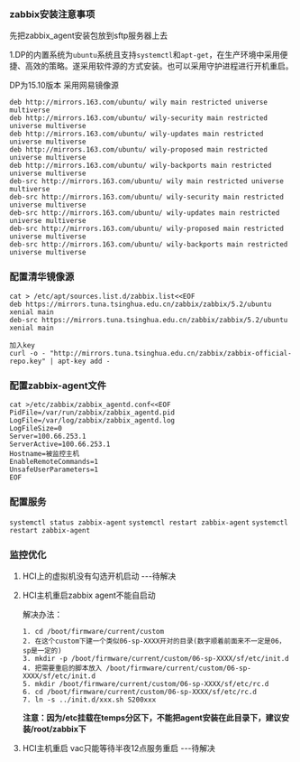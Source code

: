 ### zabbix安装注意事项

先把zabbix_agent安装包放到sftp服务器上去

1.DP的内置系统为`ubuntu`系统且支持`systemctl`和`apt-get`，在生产环境中采用便捷、高效的策略。遂采用软件源的方式安装。也可以采用守护进程进行开机重启。

DP为15.10版本
采用网易镜像源

```shell
deb http://mirrors.163.com/ubuntu/ wily main restricted universe multiverse
deb http://mirrors.163.com/ubuntu/ wily-security main restricted universe multiverse
deb http://mirrors.163.com/ubuntu/ wily-updates main restricted universe multiverse
deb http://mirrors.163.com/ubuntu/ wily-proposed main restricted universe multiverse
deb http://mirrors.163.com/ubuntu/ wily-backports main restricted universe multiverse
deb-src http://mirrors.163.com/ubuntu/ wily main restricted universe multiverse
deb-src http://mirrors.163.com/ubuntu/ wily-security main restricted universe multiverse
deb-src http://mirrors.163.com/ubuntu/ wily-updates main restricted universe multiverse
deb-src http://mirrors.163.com/ubuntu/ wily-proposed main restricted universe multiverse
deb-src http://mirrors.163.com/ubuntu/ wily-backports main restricted universe multiverse
```
### **配置清华镜像源**
```shell
cat > /etc/apt/sources.list.d/zabbix.list<<EOF
deb https://mirrors.tuna.tsinghua.edu.cn/zabbix/zabbix/5.2/ubuntu xenial main
deb-src https://mirrors.tuna.tsinghua.edu.cn/zabbix/zabbix/5.2/ubuntu xenial main

加入key
curl -o - "http://mirrors.tuna.tsinghua.edu.cn/zabbix/zabbix-official-repo.key" | apt-key add -
```
### **配置zabbix-agent文件**
```shell
cat >/etc/zabbix/zabbix_agentd.conf<<EOF
PidFile=/var/run/zabbix/zabbix_agentd.pid
LogFile=/var/log/zabbix/zabbix_agentd.log
LogFileSize=0
Server=100.66.253.1
ServerActive=100.66.253.1
Hostname=被监控主机
EnableRemoteCommands=1
UnsafeUserParameters=1
EOF

```
### **配置服务**
`systemctl status zabbix-agent`
`systemctl restart zabbix-agent`
`systemctl restart zabbix-agent`







### 监控优化
1. HCI上的虚拟机没有勾选开机启动  ---待解决

2. HCI主机重启zabbix agent不能自启动
   
    解决办法：
    ```shell
    1. cd /boot/firmware/current/custom
    2. 在这个custom下建一个类似06-sp-XXXX开对的目录(数字顺着前面来不一定是06，sp是一定的)
    3. mkdir -p /boot/firmware/current/custom/06-sp-XXXX/sf/etc/init.d
    4. 把需要重启的脚本放入 /boot/firmware/current/custom/06-sp-XXXX/sf/etc/init.d
    5. mkdir /boot/firmware/current/custom/06-sp-XXXX/sf/etc/rc.d
    6. cd /boot/firmware/current/custom/06-sp-XXXX/sf/etc/rc.d
    7. ln -s ../init.d/xxx.sh S200xxx
    ```
   **注意：因为/etc挂载在temps分区下，不能把agent安装在此目录下，建议安装/root/zabbix下**
3. HCI主机重启 vac只能等待半夜12点服务重启 ---待解决

